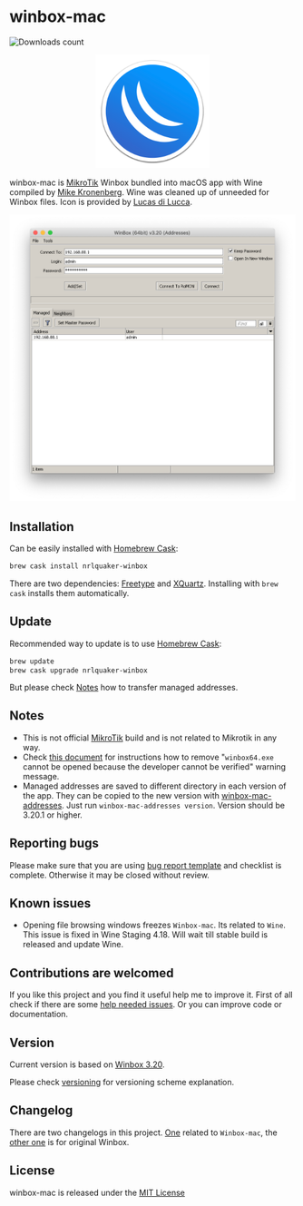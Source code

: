 # winbox-mac

![Downloads count](https://img.shields.io/github/downloads/nrlquaker/winbox-mac/total.svg)

<p align="center">
  <img src="icon.png" width="200">
</p>

winbox-mac is [MikroTik](https://mikrotik.com) Winbox bundled into macOS app with Wine compiled by [Mike Kronenberg](http://winebottler.kronenberg.org/specifications). Wine was cleaned up of unneeded for Winbox files.
Icon is provided by [Lucas di Lucca](https://github.com/luccaccine).

![winbox-mac screenshot](screenshot.png)

## Installation

Can be easily installed with [Homebrew Cask](https://caskroom.github.io):

```sh
brew cask install nrlquaker-winbox
```

There are two dependencies: [Freetype](https://www.freetype.org/index.html) and [XQuartz](https://www.xquartz.org). Installing with `brew cask` installs them automatically.

## Update

Recommended way to update is to use [Homebrew Cask](https://caskroom.github.io):
```
brew update
brew cask upgrade nrlquaker-winbox
```
But please check [Notes](#notes) how to transfer managed addresses.

## Notes

- This is not official [MikroTik](https://mikrotik.com) build and is not related to Mikrotik in any way.
- Check [this document](UNVERIFIED_DEVELOPER.md) for instructions how to remove "`winbox64.exe` cannot be opened because the developer cannot be verified" warning message.
- Managed addresses are saved to different directory in each version of the app. They can be copied to the new version with [winbox-mac-addresses](https://github.com/nrlquaker/winbox-mac-addresses). Just run `winbox-mac-addresses version`. Version should be 3.20.1 or higher.

## Reporting bugs

Please make sure that you are using [bug report template](https://github.com/nrlquaker/winbox-mac/issues/new?assignees=nrlquaker&labels=&template=bug_report.md&title=) and checklist is complete. Otherwise it may be closed without review.

## Known issues

- Opening file browsing windows freezes `Winbox-mac`. Its related to  `Wine`. This issue is fixed in Wine Staging 4.18. Will wait till stable build is released and update Wine.

## Contributions are welcomed

If you like this project and you find it useful help me to improve it. First of all check if there are some [help needed issues](https://github.com/nrlquaker/winbox-mac/issues?q=is%3Aissue+is%3Aopen+label%3A%22help+wanted%22). Or you can improve code or documentation.

## Version

Current version is based on [Winbox 3.20](https://download.mikrotik.com/winbox/3.20/winbox64.exe).

Please check [versioning](VERSIONING.md) for versioning scheme explanation.

## Changelog

There are two changelogs in this project. [One](CHANGELOG.md) related to `Winbox-mac`, the [other one](CHANGELOG_WINBOX.md) is for original Winbox.

## License

winbox-mac is released under the [MIT License](https://github.com/nrlquaker/winbox-mac/blob/master/LICENSE)
